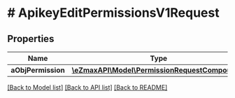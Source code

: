 # # ApikeyEditPermissionsV1Request

## Properties

Name | Type | Description | Notes
------------ | ------------- | ------------- | -------------
**aObjPermission** | [**\eZmaxAPI\Model\PermissionRequestCompound[]**](PermissionRequest.md) |  |

[[Back to Model list]](../../README.md#models) [[Back to API list]](../../README.md#endpoints) [[Back to README]](../../README.md)
